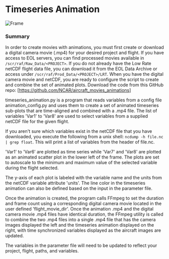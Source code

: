 # Timeseries Animation

![Frame](https://github.com/tthomas88/timeseries_animation/blob/master/wecanexample.png)


### Summary

In order to create movies with animations, you must first create or download a digital camera movie (.mp4) for your desired project and flight. If you have access to EOL servers, you can find processed movies available in `/scr/raf/Raw_Data/<PROJECT>`. If you do not already have the Low Rate netCDF flight data file, you can  download it from the EOL Data Archive or access under `/scr/raf/Prod_Data/<PROJECT>/LRT`. When you have the digital camera movie and netCDF, you are ready to configure the script to create and combine the set of animated plots. Download the code from this GitHub repo: [https://github.com/NCAR/aircraft_movies_animations]

timeseries_animation.py is a program that reads variables from a config file animation_config.py and uses them to create a set of animated timeseries sub-plots that are time-aligned and combined with a .mp4 file. The list of variables 'Var1' to 'Var8' are used to select variables from a supplied netCDF file for the given flight.

If you aren't sure which variables exist in the netCDF file that you have downloaded, you execute the following from a unix shell: `ncdump -h file.nc | grep float`. This will print a list of variables from the header of file.nc.

'Var1' to 'Var6' are plotted as time series while 'Var7' and 'Var8' are plotted as an animated scatter plot in the lower left of the frame. The plots are set to autoscale to the minimum and maximum value of the selected variable during the flight selected. 

The y-axis of each plot is labeled with the variable name and the units from the netCDF variable attribute 'units'. The line color in the timeseries animation can also be defined based on the input in the parameter file.

Once the animation is created, the program calls FFmpeg to set the duration and frame count using a corresponding digital camera movie located in the user defined 'flight_movie_dir'. Once the animation .mp4 and the digital camera movie .mp4 files have identical duration, the FFmpeg utility is called to combine the two .mp4 files into a single .mp4 file that has the camera images displayed the left and the timeseries animation displayed on the right, with time synchronized variables displayed as the aircraft images are updated.

The variables in the parameter file will need to be updated to reflect your project, flight, paths, and variables.
